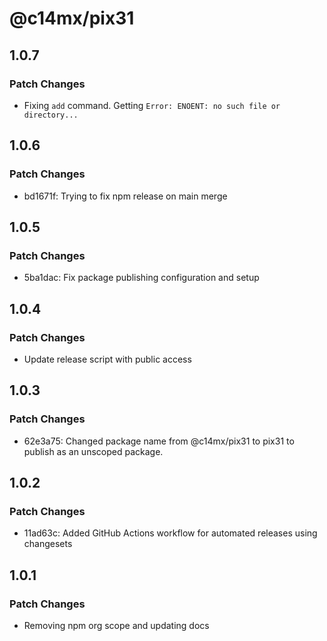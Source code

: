 # @c14mx/pix31

## 1.0.7

### Patch Changes

- Fixing `add` command. Getting `Error: ENOENT: no such file or directory...`

## 1.0.6

### Patch Changes

- bd1671f: Trying to fix npm release on main merge

## 1.0.5

### Patch Changes

- 5ba1dac: Fix package publishing configuration and setup

## 1.0.4

### Patch Changes

- Update release script with public access

## 1.0.3

### Patch Changes

- 62e3a75: Changed package name from @c14mx/pix31 to pix31 to publish as an unscoped package.

## 1.0.2

### Patch Changes

- 11ad63c: Added GitHub Actions workflow for automated releases using changesets

## 1.0.1

### Patch Changes

- Removing npm org scope and updating docs
